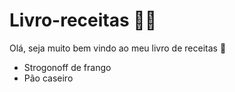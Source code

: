 # Livro-receitas :man_cook:

Olá, seja muito bem vindo ao meu livro de receitas :wave:

- Strogonoff de frango
- Pão caseiro
